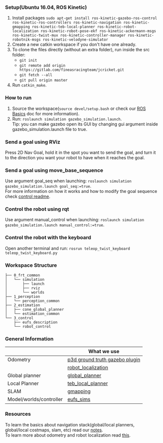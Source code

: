 ### Setup(Ubuntu 16.04, ROS Kinetic)
1. Install packages `sudo apt-get install ros-kinetic-gazebo-ros-control ros-kinetic-ros-controllers ros-kinetic-navigation ros-kinetic-gmapping ros-kinetic-teb-local-planner ros-kinetic-robot-localization ros-kinetic-robot-pose-ekf ros-kinetic-ackermann-msgs ros-kinetic-twist-mux ros-kinetic-controller-manager ros-kinetic-robotnik-msgs ros-kinetic-velodyne-simulator`
2. Create a new catkin workspace if you don't have one already.
3. To clone the files directly (without an extra folder), run inside the src folder:
    - `git init`
    - `git remote add origin https://gitlab.com/fineasracingteam/jcricket.git`
    - `git fetch --all`
    - `git pull origin master`
4. Run `catkin_make`.

### How to run
1. Source the workspace(`source devel/setup.bash` or check our [ROS Basics](https://docs.google.com/document/d/1HTMq7Cwe4MZPlNUSJqRnfYy1TClEv3lscJfn8Ei_yrE/edit?usp=sharing) doc for more information).
2. Run: `roslaunch simulation gazebo_simulation.launch`.   
Tip: you can make gazebo open its GUI by changing gui argument inside gazebo_simulation.launch file to true.

### Send a goal using RViz
Press 2D Nav Goal, hold it in the spot you want to send the goal, and turn it to the direction you want your robot to have when it reaches the goal.

### Send a goal using move_base_sequence
Use argument goal_seq when launching: `roslaunch simulation gazebo_simulation.launch goal_seq:=true`.   
For more information on how it works and how to modify the goal sequence check [control readme](3_control/robot_control/README.md).

### Control the robot using rqt
Use argument manual_control when launching: `roslaunch simulation gazebo_simulation.launch manual_control:=true`.

### Control the robot with the keyboard
Open another terminal and run: `rosrun teleop_twist_keyboard teleop_twist_keyboard.py`

### Workspace Structure
    ├── 0_frt_common
    │   └── simulation
    │       ├── launch
    │       ├── rviz
    │       └── worlds
    ├── 1_perception
    │   └── perception_common
    ├── 2_estimation
    │   ├── cone_global_planner
    │   └── estimation_common
    └── 3_control
        ├── eufs_description
        └── robot_control


### General Information
|   | What we use |
| --- | --- |
| Odometry | [p3d ground truth gazebo plugin](http://answers.gazebosim.org/question/5308/getting-the-gazebo-plugin-p3d-working-hydro/) |
|   | [robot_localization](http://wiki.ros.org/robot_localization) |
| Global planner | [global_planner](http://wiki.ros.org/global_planner) |
| Local Planner | [teb_local_planner](http://wiki.ros.org/teb_local_planner) |
| SLAM | [gmapping](http://wiki.ros.org/gmapping) |
| Model/worlds/controller | [eufs_sims](https://github.com/eufsa/eufs_sim) |

### Resources
To learn the basics about navigation stack(global/local planners, global/local costmaps, slam, etc) read our [notes](https://docs.google.com/document/d/16-5KOVbNeFnTPGc-kzu8Ekxp12gSc4EVdfgeUYXNKyg/edit?usp=sharing).  
To learn more about odometry and robot localization read [this](https://docs.google.com/document/d/1BYfTE1UvOFvjqe9twNMvkgo7YhZLXmMKIsxzH5Jt48M/edit?usp=sharing).  
